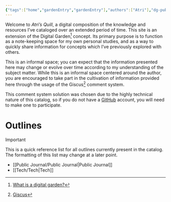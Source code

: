 ```yaml
---
{"tags":["home","gardenEntry","gardenEntry"],"authors":["Atri"],"dg-publish":true,"dg-home":true,"dg-pinned":true,"dg-note-icon":"home","permalink":"/home/","pinned":true,"dgPassFrontmatter":true,"noteIcon":"home","created":"2024-03-05T11:02:30.126-05:00","updated":"2024-03-27T11:22:35.631-04:00"}
---
```


Welcome to *Atri’s Quill*, a digital composition of the knowledge and resources I’ve cataloged over an extended period of time. This site is an extension of the Digital Garden[^1] concept. Its primary purpose is to function as a note-keeping space for my own personal studies, and as a way to quickly share information for concepts which I’ve previously explored with others.

This is an informal space; you can expect that the information presented here may change or evolve over time according to my understanding of the subject matter. While this is an informal space centered around the author, you are encouraged to take part in the cultivation of information provided here through the usage of the Giscus[^2] comment system.

This comment system solution was chosen due to the highly technical nature of this catalog, so if you do not have a [GitHub](https://github.com/) account, you will need to make one to participate.

# Outlines

> [!important] 
> This is a quick reference list for all outlines currently present in the catalog. The formatting of this list may change at a later point.

- [[Public Journal/Public Journal\|Public Journal]]
- [[Tech/Tech\|Tech]]

[^1]: [What is a digital garden?](https://www.thunknotes.com/blog/what-is-a-digital-garden)
[^2]: [Giscus](https://giscus.app)
